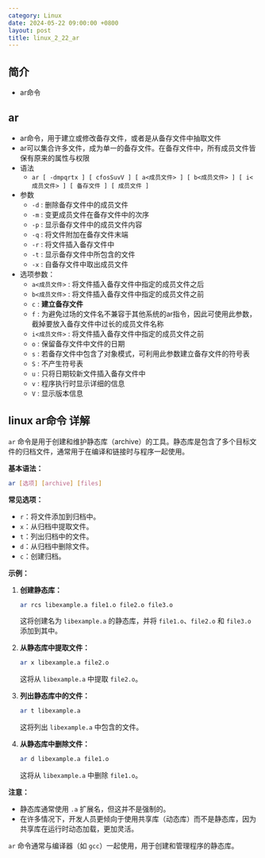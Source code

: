 ```yaml
---
category: Linux
date: 2024-05-22 09:00:00 +0800
layout: post
title: linux_2_22_ar
---
```

## 简介

+ ar命令

## ar

+ ar命令，用于建立或修改备存文件，或者是从备存文件中抽取文件
+ ar可以集合许多文件，成为单一的备存文件。在备存文件中，所有成员文件皆保有原来的属性与权限
+ 语法
  + `ar [ -dmpqrtx ] [ cfosSuvV ] [ a<成员文件> ] [ b<成员文件> ] [ i<成员文件> ] [ 备存文件 ] [ 成员文件 ]`
+ 参数
  + `-d` : 删除备存文件中的成员文件
  + `-m` : 变更成员文件在备存文件中的次序
  + `-p` : 显示备存文件中的成员文件内容
  + `-q` : 将文件附加在备存文件末端
  + `-r` : 将文件插入备存文件中
  + `-t` : 显示备存文件中所包含的文件
  + `-x` : 自备存文件中取出成员文件
+ 选项参数：
  + `a<成员文件>` : 将文件插入备存文件中指定的成员文件之后
  + `b<成员文件>` : 将文件插入备存文件中指定的成员文件之前
  + `c` : **建立备存文件**
  + `f` : 为避免过场的文件名不兼容于其他系统的ar指令，因此可使用此参数，截掉要放入备存文件中过长的成员文件名称
  + `i<成员文件>` : 将文件插入备存文件中指定的成员文件之前
  + `o` : 保留备存文件中文件的日期
  + `s` : 若备存文件中包含了对象模式，可利用此参数建立备存文件的符号表
  + `S` : 不产生符号表
  + `u` : 只将日期较新文件插入备存文件中
  + `v` : 程序执行时显示详细的信息
  + `V` : 显示版本信息

## linux ar命令 详解

`ar` 命令是用于创建和维护静态库（archive）的工具。静态库是包含了多个目标文件的归档文件，通常用于在编译和链接时与程序一起使用。

**基本语法：**
```bash
ar [选项] [archive] [files]
```

**常见选项：**
- `r`：将文件添加到归档中。
- `x`：从归档中提取文件。
- `t`：列出归档中的文件。
- `d`：从归档中删除文件。
- `c`：创建归档。

**示例：**
1. **创建静态库：**
   ```bash
   ar rcs libexample.a file1.o file2.o file3.o
   ```
   这将创建名为 `libexample.a` 的静态库，并将 `file1.o`、`file2.o` 和 `file3.o` 添加到其中。

2. **从静态库中提取文件：**
   ```bash
   ar x libexample.a file2.o
   ```
   这将从 `libexample.a` 中提取 `file2.o`。

3. **列出静态库中的文件：**
   ```bash
   ar t libexample.a
   ```
   这将列出 `libexample.a` 中包含的文件。

4. **从静态库中删除文件：**
   ```bash
   ar d libexample.a file1.o
   ```
   这将从 `libexample.a` 中删除 `file1.o`。

**注意：**
- 静态库通常使用 `.a` 扩展名，但这并不是强制的。
- 在许多情况下，开发人员更倾向于使用共享库（动态库）而不是静态库，因为共享库在运行时动态加载，更加灵活。

`ar` 命令通常与编译器（如 `gcc`）一起使用，用于创建和管理程序的静态库。